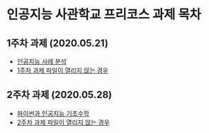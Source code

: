 # 인공지능 사관학교 프리코스 과제 목차

## 1주차 과제 (2020.05.21)
  * [인공지능 사례 분석](https://github.com/jang-jin/AI-school/blob/master/1%EC%A3%BC%EC%B0%A8%20%EA%B3%BC%EC%A0%9C.ipynb)
  * [1주차 과제 파일이 열리지 않는 경우](https://nbviewer.jupyter.org/github/jang-jin/AI-school/blob/master/1%EC%A3%BC%EC%B0%A8%20%EA%B3%BC%EC%A0%9C.ipynb)
  
## 2주차 과제 (2020.05.28)
  * [파이썬과 인공지능 기초수학](https://github.com/jang-jin/AI-school/blob/master/2%E1%84%8C%E1%85%AE%E1%84%8E%E1%85%A1%20%E1%84%80%E1%85%AA%E1%84%8C%E1%85%A6.ipynb)
  * [2주차 과제 파일이 열리지 않는 경우](https://nbviewer.jupyter.org/github/jang-jin/AI-school/blob/master/2%E1%84%8C%E1%85%AE%E1%84%8E%E1%85%A1%20%E1%84%80%E1%85%AA%E1%84%8C%E1%85%A6.ipynb)
